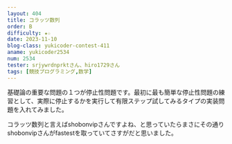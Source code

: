 ```yaml
---
layout: 404
title: コラッツ数列
order: B
difficulty: ★☆
date: 2023-11-10
blog-class: yukicoder-contest-411
aname: yukicoder2534
num: 2534
tester: srjywrdnprktさん、hiro1729さん
tags: [競技プログラミング,数学]
---
```


<p>
基礎論の重要な問題の１つが停止性問題です。最初に最も簡単な停止性問題の練習として、実際に停止するかを実行して有限ステップ試してみるタイプの実装問題を入れてみました。
</p>
<p>
コラッツ数列と言えばshobonvipさんですよね、と思っていたらまさにその通りshobonvipさんがfastestを取っていてさすがだと思いました。
</p>
